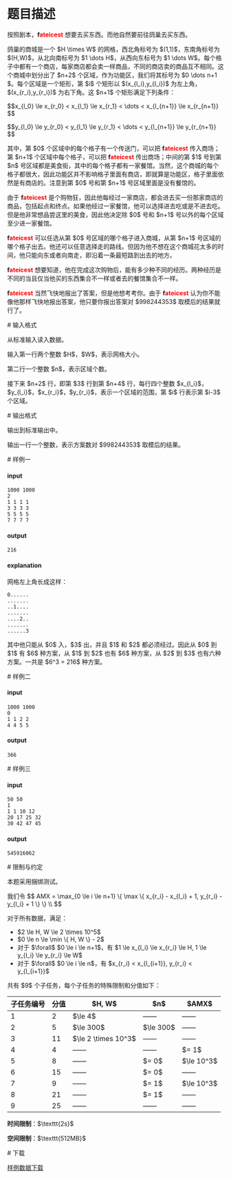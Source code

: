 # 题目描述

<p>按照剧本，<strong>f<font color="#FF0000">ateicest</font></strong> 想要去买东西。而他自然要前往鸽巢去买东西。</p>
<p>鸽巢的商城是一个 $H \times W​$ 的网格，西北角标号为 $(1,1)​$，东南角标号为 $(H,W)​$，从北向南标号为 $1 \dots H​$，从西向东标号为 $1 \dots W​$。每个格子中都有一个商店，每家商店都会卖一样商品，不同的商店卖的商品互不相同。这个商城中划分出了 $n+2​$ 个区域，作为功能区，我们将其标号为 $0 \dots n+1​$。每个区域是一个矩形，第 $i​$ 个矩形以 $(x_{l_i},y_{l_i})​$ 为左上角，$(x_{r_i},y_{r_i})​$ 为右下角。这 $n+1​$ 个矩形满足下列条件：</p>
<p>$$x_{l_0} \le x_{r_0} &lt; x_{l_1} \le x_{r_1} &lt; \dots &lt; x_{l_{n+1}} \le x_{r_{n+1}}​$$</p>
<p>$$y_{l_0} \le y_{r_0} &lt; y_{l_1} \le y_{r_1} &lt; \dots &lt; y_{l_{n+1}} \le y_{r_{n+1}}​$$</p>
<p>其中，第 $0$ 个区域中的每个格子有一个传送门，可以把 <strong>f<font color="#FF0000">ateicest</font></strong> 传入商场；第 $n+1$ 个区域中每个格子，可以把 <strong>f<font color="#FF0000">ateicest</font></strong> 传出商场；中间的第 $1$ 号到第 $n$ 号区域都是美食街，其中的每个格子都有一家餐馆。当然，这个商城的每个格子都很大，因此功能区并不影响格子里面有商店，即就算是功能区，格子里面依然是有商店的。注意到第 $0$ 号和第 $n+1$ 号区域里面是没有餐馆的。</p>
<p>由于 <strong>f<font color="#FF0000">ateicest</font></strong> 是个购物狂，因此他每经过一家商店，都会进去买一份那家商店的商品，包括起点和终点。如果他经过一家餐馆，他可以选择进去吃或是不进去吃。但是他非常想品尝这里的美食，因此他决定除 $0$ 号和 $n+1$ 号以外的每个区域至少进一家餐馆。</p>
<p><strong>f<font color="#FF0000">ateicest</font></strong> 可以任选从第 $0$ 号区域的哪个格子进入商城，从第 $n+1$ 号区域的哪个格子出去。他还可以任意选择走的路线。但因为他不想在这个商城花太多的时间，他只能向东或者向南走，即沿着一条最短路到出去的地方。</p>
<p><strong>f<font color="#FF0000">ateicest</font></strong> 想要知道，他在完成这次购物后，能有多少种不同的经历。两种经历是不同的当且仅当他买的东西集合不一样或者去的餐馆集合不一样。</p>
<p><strong>f<font color="#FF0000">ateicest</font></strong> 当然飞快地报出了答案，但是他想考考你。由于 <strong>f<font color="#FF0000">ateicest</font></strong> 认为你不能像他那样飞快地报出答案，他只要你报出答案对 $998244353$ 取模后的结果就行了。</p>
# 输入格式


<p>从标准输入读入数据。 </p>
<p>输入第一行两个整数 $H$，$W$，表示网格大小。</p>
<p>第二行一个整数 $n$，表示区域个数。</p>
<p>接下来 $n+2$ 行，即第 $3$ 行到第 $n+4$ 行，每行四个整数 $x_{l_i}$，$y_{l_i}$，$x_{r_i}$，$y_{r_i}$，表示一个区域的范围，第 $i$ 行表示第 $i-3$ 个区域。</p>
# 输出格式


<p>输出到标准输出中。 </p>
<p>输出一行一个整数，表示方案数对 $998244353$ 取模后的结果。</p>
# 样例一


<h4>input</h4>
<pre><code>1000 1000
2
1 1 1 1
3 3 3 3
5 5 5 5
7 7 7 7</code></pre>
<h4>output</h4>
<pre><code>216</code></pre>
<h4>explanation</h4>
<p>网格左上角长成这样：</p>
<pre><code>0......
.......
..1....
.......
....2..
.......
......3</code></pre>
<p>其中他只能从 $0$ 入，$3$ 出，并且 $1$ 和 $2$ 都必须经过。因此从 $0$ 到 $1$ 有 $6$ 种方案，从 $1$ 到 $2$ 也有 $6$ 种方案，从 $2$ 到 $3$ 也有六种方案。一共是 $6^3 = 216$ 种方案。</p>
# 样例二


<h4>input</h4>
<pre><code>1000 1000
0
1 1 2 2
4 4 5 5</code></pre>
<h4>output</h4>
<pre><code>366</code></pre>
# 样例三


<h4>input</h4>
<pre><code>50 50
1
1 1 10 12
20 17 25 32
30 42 47 45</code></pre>
<h4>output</h4>
<pre><code>545916062</code></pre>
# 限制与约定


<p>本题采用捆绑测试。</p>
<p>我们令
$$
AMX = \max_{0 \le i \le n+1} \{ \max \{ x_{r_i} - x_{l_i} + 1, y_{r_i} - y_{l_i} + 1 \} \} \\
$$</p>
<p>对于所有数据，满足：</p>
<ul><li>$2 \le H, W \le 2 \times 10^5$</li>
<li>$0 \le n \le \min \{ H, W \} - 2$</li>
<li>对于 $\forall$ $0 \le i \le n+1$，有 $1 \le x_{l_i} \le x_{r_i} \le H, 1 \le y_{l_i} \le y_{r_i} \le W$</li>
<li>对于 $\forall$ $0 \le i \le n$，有 $x_{r_i} &lt; x_{l_{i+1}}, y_{r_i} &lt; y_{l_{i+1}}$</li>
</ul><p>共有 $9$ 个子任务，每个子任务的特殊限制和分值如下：</p>
<div class="table-responsive">
<table class="table table-bordered table-text-center table-verticle-middle"><thead><tr><th>子任务编号</th>
    <th>分值</th>
    <th>$H, W$</th>
    <th>$n$</th>
    <th>$AMX$</th>
  </tr></thead><tbody><tr><td>1</td>
    <td>2</td>
    <td>$\le 4$</td>
    <td>——</td>
    <td>——</td>
  </tr><tr><td>2</td>
    <td>5</td>
    <td>$\le 300$</td>
    <td>$\le 300$</td>
    <td>——</td>
  </tr><tr><td>3</td>
    <td>11</td>
    <td>$\le 2 \times 10^3$</td>
    <td>——</td>
    <td>——</td>
  </tr><tr><td>4</td>
    <td>4</td>
    <td>——</td>
    <td>——</td>
    <td>$= 1$</td>
  </tr><tr><td>5</td>
    <td>8</td>
    <td>——</td>
    <td>$= 0$</td>
    <td>$\le 10^3$</td>
  </tr><tr><td>6</td>
    <td>15</td>
    <td>——</td>
    <td>$= 0$</td>
    <td>——</td>
  </tr><tr><td>7</td>
    <td>9</td>
    <td>——</td>
    <td>$= 1$</td>
    <td>$\le 10^3$</td>
  </tr><tr><td>8</td>
    <td>21</td>
    <td>——</td>
    <td>$= 1$</td>
    <td>——</td>
  </tr><tr><td>9</td>
    <td>25</td>
    <td>——</td>
    <td>——</td>
    <td>——</td>
  </tr></tbody></table></div>

<p><strong>时间限制</strong>：$\texttt{2s}$</p>
<p><strong>空间限制</strong>：$\texttt{512MB}$</p>
# 下载


<p><a href="/download.php?type=problem&amp;id=434">样例数据下载</a></p>
